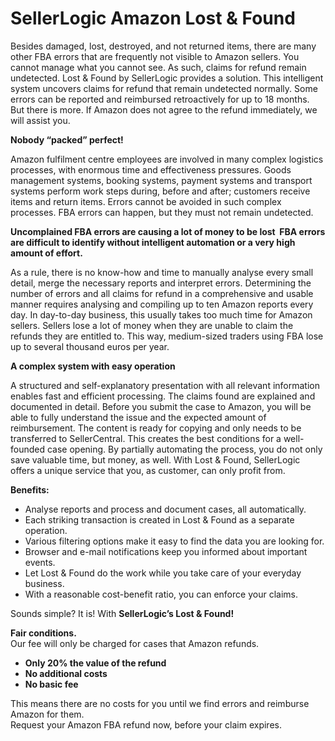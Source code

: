 # SellerLogic Amazon Lost & Found

Besides damaged, lost, destroyed, and not returned items, there are many other FBA errors that are frequently not visible to Amazon sellers. You cannot manage what you cannot see. As such, claims for refund remain undetected. Lost & Found by SellerLogic provides a solution. This intelligent system uncovers claims for refund that remain undetected normally. Some errors can be reported and reimbursed retroactively for up to 18 months. But there is more. If Amazon does not agree to the refund immediately, we will assist you. 

**Nobody “packed” perfect!** 

Amazon fulfilment centre employees are involved in many complex logistics processes, with enormous time and effectiveness pressures. Goods management systems, booking systems, payment systems and transport systems perform work steps during, before and after; customers receive items and return items. Errors cannot be avoided in such complex processes. FBA errors can happen, but they must not remain undetected.

**Uncomplained FBA errors are causing a lot of money to be lost  FBA errors are difficult to identify without intelligent automation or a very high amount of effort.** 

As a rule, there is no know-how and time to manually analyse every small detail, merge the necessary reports and interpret errors. Determining the number of errors and all claims for refund in a comprehensive and usable manner requires analysing and compiling up to ten Amazon reports every day. In day-to-day business, this usually takes too much time for Amazon sellers. Sellers lose a lot of money when they are unable to claim the refunds they are entitled to. This way, medium-sized traders using FBA lose up to several thousand euros per year.  

**A complex system with easy operation** 

A structured and self-explanatory presentation with all relevant information enables fast and efficient processing. The claims found are explained and documented in detail. Before you submit the case to Amazon, you will be able to fully understand the issue and the expected amount of reimbursement. The content is ready for copying and only needs to be transferred to SellerCentral. This creates the best conditions for a well-founded case opening. By partially automating the process, you do not only save valuable time, but money, as well. With Lost & Found, SellerLogic offers a unique service that you, as customer, can only profit from. 

**Benefits:**  

- Analyse reports and process and document cases, all automatically.
- Each striking transaction is created in Lost & Found as a separate operation.
- Various filtering options make it easy to find the data you are looking for.
- Browser and e-mail notifications keep you informed about important events.
- Let Lost & Found do the work while you take care of your everyday business.
- With a reasonable cost-benefit ratio, you can enforce your claims. 

Sounds simple? It is! With **SellerLogic’s Lost & Found!** 

**Fair conditions.**  
Our fee will only be charged for cases that Amazon refunds. 

- **Only 20% the value of the refund**
- **No additional costs**
- **No basic fee** 

This means there are no costs for you until we find errors and reimburse Amazon for them.  
Request your Amazon FBA refund now, before your claim expires.